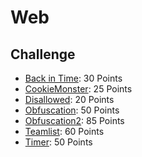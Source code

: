 # Web

## Challenge
 - [Back in Time](Back%20in%20Time): 30 Points
 - [CookieMonster](CookieMonster): 25 Points
 - [Disallowed](Disallowed): 20 Points
 - [Obfuscation](Obfuscation): 50 Points
 - [Obfuscation2](Obfuscation2): 85 Points
 - [Teamlist](Teamlist): 60 Points
 - [Timer](Timer): 50 Points
